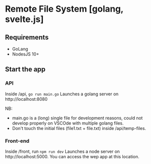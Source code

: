 # Remote File System [golang, svelte.js]

## Requirements
- GoLang
- NodesJS 10+

## Start the app
### API
Inside /api, ```go run main.go```
Launches a golang server on http://localhost:8080

NB: 
- main.go is a (long) single file for development reasons, could not develop properly on VSCOde with multiple golang files.
- Don't touch the initial files (file1.txt + file.txt) inside /api/temp-files.

### Front-end
Inside /front, run ```npm run dev``` 
Launches a node server on http://localhost:5000. You can access the wep app at this location.